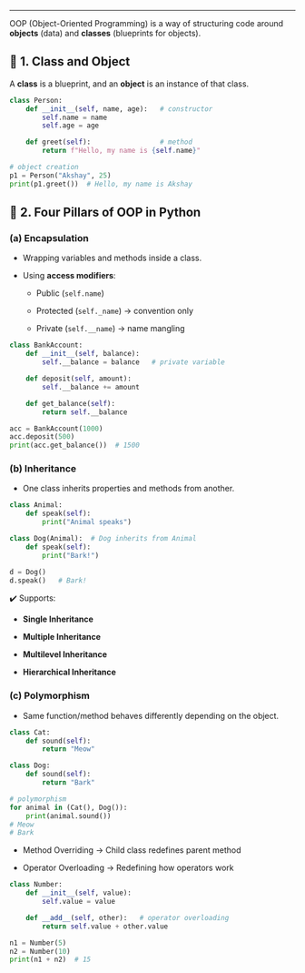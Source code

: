 
---

OOP (Object-Oriented Programming) is a way of structuring code around **objects** (data) and **classes** (blueprints for objects).

## 🔹 1. Class and Object

A **class** is a blueprint, and an **object** is an instance of that class.

```python
class Person:
    def __init__(self, name, age):   # constructor
        self.name = name
        self.age = age

    def greet(self):                 # method
        return f"Hello, my name is {self.name}"

# object creation
p1 = Person("Akshay", 25)
print(p1.greet())  # Hello, my name is Akshay
```

## 🔹 2. Four Pillars of OOP in Python

### (a) **Encapsulation**

- Wrapping variables and methods inside a class.
    
- Using **access modifiers**:
    
    - Public (`self.name`)
        
    - Protected (`self._name`) → convention only
        
    - Private (`self.__name`) → name mangling

```python
class BankAccount:
    def __init__(self, balance):
        self.__balance = balance   # private variable

    def deposit(self, amount):
        self.__balance += amount

    def get_balance(self):
        return self.__balance

acc = BankAccount(1000)
acc.deposit(500)
print(acc.get_balance())  # 1500
```

### (b) **Inheritance**

- One class inherits properties and methods from another.

```python
class Animal:
    def speak(self):
        print("Animal speaks")

class Dog(Animal):  # Dog inherits from Animal
    def speak(self):
        print("Bark!")

d = Dog()
d.speak()   # Bark!
```

✔️ Supports:

- **Single Inheritance**
    
- **Multiple Inheritance**
    
- **Multilevel Inheritance**
    
- **Hierarchical Inheritance**

### (c) **Polymorphism**

- Same function/method behaves differently depending on the object.

```python
class Cat:
    def sound(self):
        return "Meow"

class Dog:
    def sound(self):
        return "Bark"

# polymorphism
for animal in (Cat(), Dog()):
    print(animal.sound())
# Meow
# Bark
```

- Method Overriding → Child class redefines parent method
    
- Operator Overloading → Redefining how operators work

```python
class Number:
    def __init__(self, value):
        self.value = value

    def __add__(self, other):   # operator overloading
        return self.value + other.value

n1 = Number(5)
n2 = Number(10)
print(n1 + n2)  # 15
```

